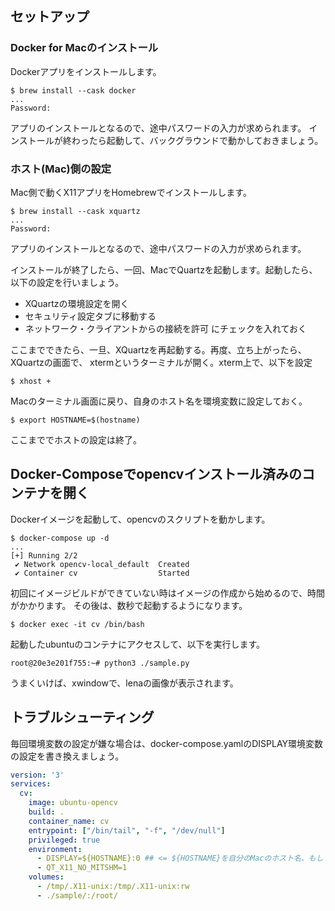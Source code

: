 
## セットアップ

### Docker for Macのインストール

Dockerアプリをインストールします。

```
$ brew install --cask docker
...
Password: 
```

アプリのインストールとなるので、途中パスワードの入力が求められます。
インストールが終わったら起動して、バックグラウンドで動かしておきましょう。

### ホスト(Mac)側の設定

Mac側で動くX11アプリをHomebrewでインストールします。

```
$ brew install --cask xquartz
...
Password: 
```

アプリのインストールとなるので、途中パスワードの入力が求められます。

インストールが終了したら、一回、MacでQuartzを起動します。起動したら、以下の設定を行いましょう。

* XQuartzの環境設定を開く
* セキュリティ設定タブに移動する
* ネットワーク・クライアントからの接続を許可 にチェックを入れておく

ここまでできたら、一旦、XQuartzを再起動する。再度、立ち上がったら、XQuartzの画面で、
xtermというターミナルが開く。xterm上で、以下を設定

```
$ xhost +
```

Macのターミナル画面に戻り、自身のホスト名を環境変数に設定しておく。

```
$ export HOSTNAME=$(hostname)
```

ここまででホストの設定は終了。

## Docker-Composeでopencvインストール済みのコンテナを開く

Dockerイメージを起動して、opencvのスクリプトを動かします。

```
$ docker-compose up -d
...
[+] Running 2/2
 ✔ Network opencv-local_default  Created
 ✔ Container cv                  Started
```

初回にイメージビルドができていない時はイメージの作成から始めるので、時間がかかります。
その後は、数秒で起動するようになります。

```
$ docker exec -it cv /bin/bash
```

起動したubuntuのコンテナにアクセスして、以下を実行します。

```
root@20e3e201f755:~# python3 ./sample.py
```

うまくいけば、xwindowで、lenaの画像が表示されます。

## トラブルシューティング

毎回環境変数の設定が嫌な場合は、docker-compose.yamlのDISPLAY環境変数の設定を書き換えましょう。

```docker-compose.yaml
version: '3'
services:
  cv:
    image: ubuntu-opencv
    build: .
    container_name: cv
    entrypoint: ["/bin/tail", "-f", "/dev/null"]
    privileged: true
    environment:
      - DISPLAY=${HOSTNAME}:0 ## <= ${HOSTNAME}を自分のMacのホスト名、もしくはIPアドレスに直しましょう
      - QT_X11_NO_MITSHM=1
    volumes:
      - /tmp/.X11-unix:/tmp/.X11-unix:rw
      - ./sample/:/root/
```






